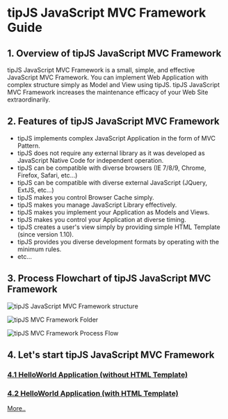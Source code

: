 # tipJS JavaScript MVC Framework Guide
## 1. Overview of tipJS JavaScript MVC Framework

tipJS JavaScript MVC Framework is a small, simple, and effective JavaScript MVC Framework. You can implement Web Application with complex structure simply as Model and View using tipJS. tipJS JavaScript MVC Framework increases the maintenance efficacy of your Web Site extraordinarily.

## 2. Features of tipJS JavaScript MVC Framework
- tipJS implements complex JavaScript Application in the form of MVC Pattern.
- tipJS does not require any external library as it was developed as JavaScript Native Code for independent operation.
- tipJS can be compatible with diverse browsers (IE 7/8/9, Chrome, Firefox, Safari, etc...)
- tipJS can be compatible with diverse external JavaScript (JQuery, ExtJS, etc...)
- tipJS makes you control Browser Cache simply.
- tipJS makes you manage JavaScript Library effectively.
- tipJS makes you implement your Application as Models and Views.
- tipJS makes you control your Application at diverse timing.
- tipJS creates a user's view simply by providing simple HTML Template (since version 1.10).
- tipJS provides you diverse development formats by operating with the minimum rules.
- etc...

## 3. Process Flowchart of tipJS JavaScript MVC Framework

![tipJS JavaScript MVC Framework structure](http://tipjs.com/wp/wp-content/uploads/2012/08/tipJS-JavaScript-MVC-Framework-Structure.png)

![tipJS MVC Framework Folder](http://tipjs.com/wp/wp-content/uploads/2012/08/tipJS_MVC_Framework_folder.png)

![tipJS MVC Framework Process Flow](http://tipjs.com/wp/wp-content/uploads/2012/08/tipJS_MVC_Framework_process_flow.png)

## 4. Let's start tipJS JavaScript MVC Framework
### [4.1 HelloWorld Application (without HTML Template)](http://tipjs.com/2012/08/20/tipjs-javascript-mvc-framework-guide/)
### [4.2 HelloWorld Application (with HTML Template)](http://tipjs.com/2012/08/20/tipjs-javascript-mvc-framework-guide/)

[More..](http://tipjs.com/2012/08/20/tipjs-javascript-mvc-framework-guide/)
